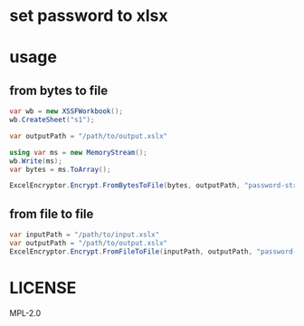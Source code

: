 # set password to xlsx

# usage

## from bytes to file

```csharp
var wb = new XSSFWorkbook();
wb.CreateSheet("s1");

var outputPath = "/path/to/output.xslx"

using var ms = new MemoryStream();
wb.Write(ms);
var bytes = ms.ToArray();

ExcelEncryptor.Encrypt.FromBytesToFile(bytes, outputPath, "password-string");

```

## from file to file

```csharp
var inputPath = "/path/to/input.xslx"
var outputPath = "/path/to/output.xslx"
ExcelEncryptor.Encrypt.FromFileToFile(inputPath, outputPath, "password-string");
```

# LICENSE

MPL-2.0
